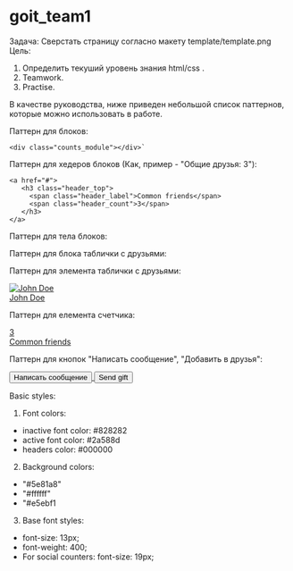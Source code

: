 # goit_team1
Задача:
Сверстать страницу согласно макету template/template.png
Цель:
1. Определить текуший уровень знания html/css .
2. Teamwork.
3. Practise.

В качестве руководства, ниже приведен небольшой список паттернов, которые можно использовать в работе.


Паттерн для блоков:
```
<div class="counts_module"></div>`
```
Паттерн для хедеров блоков (Как, пример - "Общие друзья: 3"):
```
<a href="#">
   <h3 class="header_top">
     <span class="header_label">Common friends</span>
     <span class="header_count">3</span>
   </h3>
</a>
```
Паттерн для тела блоков:
<div class="module_body"></div>

Паттерн для блока таблички с друзьями:
<div class="people_table>
    <div class="people_row">
        <div class="people_cell">
        </div>
    </div>
</div>

Паттерн для элемента таблички с друзьями:
<div class="people_cell">
  <a class="people_cell_ava" href="#">
    <img class="people_cell_img" src="source/to/avatar.img" alt="John Doe">
  </a>
  <div class="people_cell_name">
    <a href="#">
      John Doe
    </a>
  </div>
</div>

Паттерн для елемента счетчика:
<a class="page_counter" href="#">
  <div class="count">3</div>
  <div class="label">Common friends</div>
</a>


Паттерн для кнопок "Написать сообщение", "Добавить в друзья":
<div class="profile_actions">
  <div class="profile_action_btn">
  <div class="clear_fix">
    <a href="/write244544385" class="button_link">
        <button class="flat_button profile_btn">Написать сообщение</button>
    </a>
    <a href="#" class="button_link">
        <button class="flat_button">
            <i class="profile_gift_icon"></i>
            <span class="profile_gift_text">Send gift</span>
        </button>
    </a>
  </div>
</div>


Basic styles:
1. Font colors:
 - inactive font color: #828282
 - active font color: #2a588d
 - headers color: #000000

2. Background colors:
 - "#5e81a8"
 - "#ffffff"
 - "#e5ebf1


3. Base font styles:
 - font-size: 13px;
 - font-weight: 400;
 - For social counters:
       font-size: 19px;